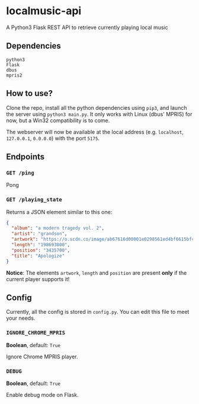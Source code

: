 # localmusic-api
A Python3 Flask REST API to retrieve currently playing local music 

## Dependencies
```
python3
Flask
dbus
mpris2
```

## How to use?
Clone the repo, install all the python dependencies using `pip3`, and launch the server using `python3 main.py`.
It only works with Linux (dbus' MPRIS) for now, but a Win32 compatibility is to come.

The webserver will now be available at the local address (e.g. `localhost`, `127.0.0.1`, `0.0.0.0`) with the port `5175`.

## Endpoints
### `GET /ping`
Pong

### `GET /playing_state`
Returns a JSON element similar to this one:
```JSON
{
  "album": "a modern tragedy vol. 2",
  "artist": "grandson",
  "artwork": "https://o.scdn.co/image/ab67616d00001e0298561ed4bf6615bfc788bfcc",
  "length": "198693000",
  "position": "3435700",
  "title": "Apologize"
}
```
**Notice**: The elements `artwork`, `length` and `position` are present **only** if the current player supports it!

## Config
Currently, all the config is stored in `config.py`. You can edit this file to meet your needs.

### `IGNORE_CHROME_MPRIS`
**Boolean**, default: `True`

Ignore Chrome MPRIS player.

### `DEBUG`
**Boolean**, default: `True`

Enable debug mode on Flask.